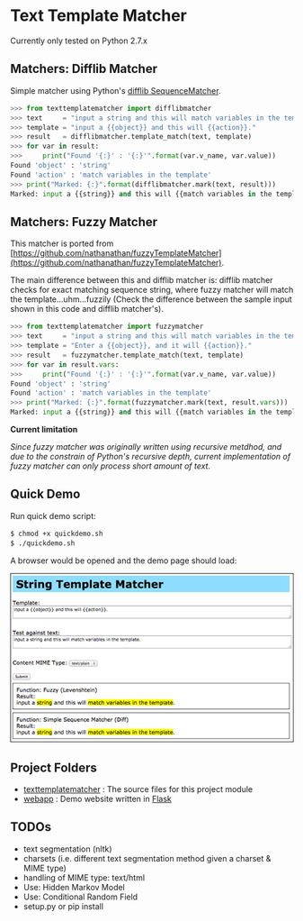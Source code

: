 Text Template Matcher
=====================

Currently only tested on Python 2.7.x

Matchers: Difflib Matcher
-------------------------
Simple matcher using Python's [difflib SequenceMatcher](https://docs.python.org/2/library/difflib.html#).

```python
>>> from texttemplatematcher import difflibmatcher
>>> text     = "input a string and this will match variables in the template."
>>> template = "input a {{object}} and this will {{action}}."
>>> result   = difflibmatcher.template_match(text, template)
>>> for var in result:
>>>     print("Found '{:}' : '{:}'".format(var.v_name, var.value))
Found 'object' : 'string'
Found 'action' : 'match variables in the template'
>>> print("Marked: {:}".format(difflibmatcher.mark(text, result)))
Marked: input a {{string}} and this will {{match variables in the template}}.
```


Matchers: Fuzzy Matcher
-----------------------
This matcher is ported from [https://github.com/nathanathan/fuzzyTemplateMatcher](https://github.com/nathanathan/fuzzyTemplateMatcher).

The main difference between this and difflib matcher is: difflib matcher checks for exact matching sequence string, where fuzzy matcher will match the template...uhm...fuzzily (Check the difference between the sample input shown in this code and difflib matcher's).

```python
>>> from texttemplatematcher import fuzzymatcher
>>> text     = "input a string and this will match variables in the template."
>>> template = "Enter a {{object}}, and it will {{action}}."
>>> result   = fuzzymatcher.template_match(text, template)
>>> for var in result.vars:
>>>     print("Found '{:}' : '{:}'".format(var.v_name, var.value))
Found 'object' : 'string'
Found 'action' : 'match variables in the template'
>>> print("Marked: {:}".format(fuzzymatcher.mark(text, result.vars)))
Marked: input a {{string}} and this will {{match variables in the template}}.
```

**Current limitation**

_Since fuzzy matcher was originally written using recursive metdhod, and due to the constrain of Python's recursive depth, current implementation of fuzzy matcher can only process short amount of text._

Quick Demo
----------

Run quick demo script:

```bash
$ chmod +x quickdemo.sh
$ ./quickdemo.sh
```

A browser would be opened and the demo page should load:

![demoscreenshot](docresources/sc00.png)


Project Folders
---------------
- [texttemplatematcher](texttemplatematcher) : The source files for this project module
- [webapp](webapp) : Demo website written in [Flask](http://flask.pocoo.org/)

TODOs
-----
- text segmentation (nltk)
- charsets (i.e. different text segmentation method given a charset & MIME type)
- handling of MIME type: text/html
- Use: Hidden Markov Model
- Use: Conditional Random Field
- setup.py or pip install
